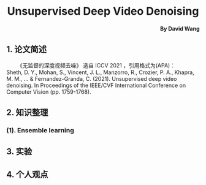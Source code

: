 # <center>Unsupervised Deep Video Denoising</center>
#### <p align="right">By David Wang</p>
## 1. 论文简述
&emsp;&emsp;《无监督的深度视频去噪》 选自 ICCV 2021 ，引用格式为(APA)：  
Sheth, D. Y., Mohan, S., Vincent, J. L., Manzorro, R., Crozier, P. A., Khapra, M. M., ... & Fernandez-Granda, C. (2021). Unsupervised deep video denoising. In Proceedings of the IEEE/CVF International Conference on Computer Vision (pp. 1759-1768).  


## 2. 知识整理
### (1). Ensemble learning


## 3. 实验



## 4. 个人观点
